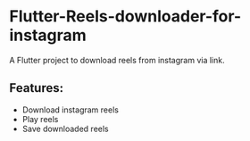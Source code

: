 # Flutter-Reels-downloader-for-instagram

A Flutter project to download reels from instagram via link.

## Features:

- Download instagram reels
- Play reels
- Save downloaded reels



